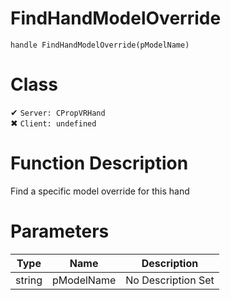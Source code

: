 # FindHandModelOverride
```
handle FindHandModelOverride(pModelName)
```
# Class
✔ `Server: CPropVRHand`  
✖ `Client: undefined`  

# Function Description
Find a specific model override for this hand
# Parameters
Type|Name|Description
--|--|--
string|pModelName|No Description Set
